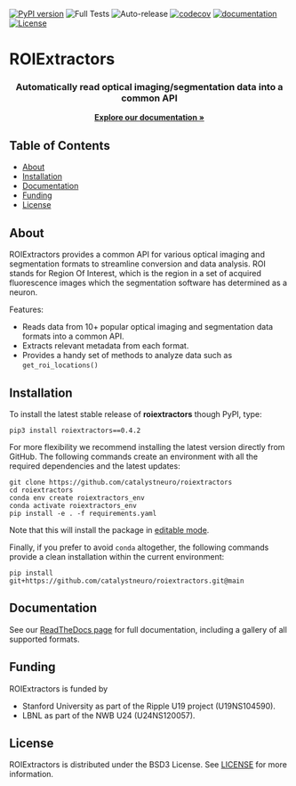 [![PyPI version](https://badge.fury.io/py/roiextractors.svg)](https://badge.fury.io/py/roiextractors)
![Full Tests](https://github.com/catalystneuro/roiextractors/actions/workflows/run-tests.yml/badge.svg)
![Auto-release](https://github.com/catalystneuro/roiextractors/actions/workflows/auto-publish.yml/badge.svg)
[![codecov](https://codecov.io/github/catalystneuro/roiextractors/coverage.svg?branch=master)](https://codecov.io/github/catalystneuro/roiextractors?branch=master)
[![documentation](https://readthedocs.org/projects/roiextractors/badge/?version=latest)](https://roiextractors.readthedocs.io/en/latest/)
[![License](https://img.shields.io/pypi/l/pynwb.svg)](https://github.com/catalystneuro/roiextractors/license.txt)

# ROIExtractors
<p align="center">
  <h3 align="center">Automatically read optical imaging/segmentation data into a common API</h3>
</p>
<p align="center">
   <a href="roiextractors.readthedocs.io"><strong>Explore our documentation »</strong></a>
</p>

<!-- TABLE OF CONTENTS -->

## Table of Contents

- [About](#about)
- [Installation](#installation)
- [Documentation](#documentation)
- [Funding](#funding)
- [License](#license)

## About

ROIExtractors provides a common API for various optical imaging and segmentation formats to streamline conversion and data analysis. ROI stands for Region Of Interest, which is the region in a set of acquired fluorescence images which the segmentation software has determined as a neuron.

Features:

* Reads data from 10+ popular optical imaging and segmentation data formats into a common API.
* Extracts relevant metadata from each format.
* Provides a handy set of methods to analyze data such as `get_roi_locations()`

## Installation

To install the latest stable release of **roiextractors** though PyPI, type:
```shell
pip3 install roiextractors==0.4.2
```

For more flexibility we recommend installing the latest version directly from GitHub. The following commands create an environment with all the required dependencies and the latest updates:

```shell
git clone https://github.com/catalystneuro/roiextractors
cd roiextractors
conda env create roiextractors_env
conda activate roiextractors_env
pip install -e . -f requirements.yaml
```
Note that this will install the package in [editable mode](https://pip.pypa.io/en/stable/cli/pip_install/#editable-installs).

Finally, if you prefer to avoid `conda` altogether, the following commands provide a clean installation within the current environment:
```shell
pip install git+https://github.com/catalystneuro/roiextractors.git@main
```

## Documentation
See our [ReadTheDocs page](https://roiextractors.readthedocs.io/en/latest/) for full documentation, including a gallery of all supported formats.

## Funding
ROIExtractors is funded by
* Stanford University as part of the Ripple U19 project (U19NS104590).
* LBNL as part of the NWB U24 (U24NS120057).

## License
ROIExtractors is distributed under the BSD3 License. See [LICENSE](https://github.com/catalystneuro/roiextractors/blob/main/LICENSE.txt) for more information.